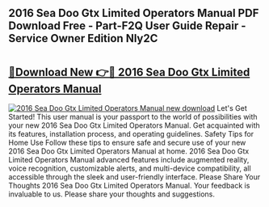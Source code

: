 ## 2016 Sea Doo Gtx Limited Operators Manual PDF Download Free - Part-F2Q User Guide Repair - Service Owner Edition Nly2C

# <h2><a href="http://bc7569.oget.top/?id=2016+Sea+Doo+Gtx+Limited+Operators+Manual">🔗Download New 👉🔴 2016 Sea Doo Gtx Limited Operators Manual</a></h2>

[![2016 Sea Doo Gtx Limited Operators Manual new download](https://i.imgur.com/5g1atiW.png)](http://bc7569.oget.top/?id=2016+Sea+Doo+Gtx+Limited+Operators+Manual)
Let's Get Started! This user manual is your passport to the world of possibilities with your new 2016 Sea Doo Gtx Limited Operators Manual. Get acquainted with its features, installation process, and operating guidelines. Safety Tips for Home Use Follow these tips to ensure safe and secure use of your new 2016 Sea Doo Gtx Limited Operators Manual at home. 2016 Sea Doo Gtx Limited Operators Manual advanced features include augmented reality, voice recognition, customizable alerts, and multi-device compatibility, all accessible through the sleek and user-friendly interface. Please Share Your Thoughts 2016 Sea Doo Gtx Limited Operators Manual. Your feedback is invaluable to us. Please share your thoughts and suggestions.
